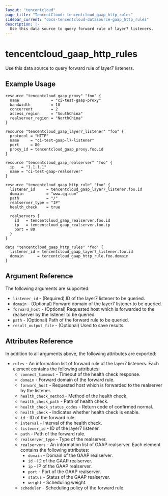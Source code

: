 ```yaml
---
layout: "tencentcloud"
page_title: "TencentCloud: tencentcloud_gaap_http_rules"
sidebar_current: "docs-tencentcloud-datasource-gaap_http_rules"
description: |-
  Use this data source to query forward rule of layer7 listeners.
---
```


# tencentcloud_gaap_http_rules

Use this data source to query forward rule of layer7 listeners.

## Example Usage

```hcl
resource "tencentcloud_gaap_proxy" "foo" {
  name              = "ci-test-gaap-proxy"
  bandwidth         = 10
  concurrent        = 2
  access_region     = "SouthChina"
  realserver_region = "NorthChina"
}

resource "tencentcloud_gaap_layer7_listener" "foo" {
  protocol = "HTTP"
  name     = "ci-test-gaap-l7-listener"
  port     = 80
  proxy_id = tencentcloud_gaap_proxy.foo.id
}

resource "tencentcloud_gaap_realserver" "foo" {
  ip   = "1.1.1.1"
  name = "ci-test-gaap-realserver"
}

resource "tencentcloud_gaap_http_rule" "foo" {
  listener_id     = tencentcloud_gaap_layer7_listener.foo.id
  domain          = "www.qq.com"
  path            = "/"
  realserver_type = "IP"
  health_check    = true

  realservers {
    id   = tencentcloud_gaap_realserver.foo.id
    ip   = tencentcloud_gaap_realserver.foo.ip
    port = 80
  }
}

data "tencentcloud_gaap_http_rules" "foo" {
  listener_id = tencentcloud_gaap_layer7_listener.foo.id
  domain      = tencentcloud_gaap_http_rule.foo.domain
}
```

## Argument Reference

The following arguments are supported:

* `listener_id` - (Required) ID of the layer7 listener to be queried.
* `domain` - (Optional) Forward domain of the layer7 listener to be queried.
* `forward_host` - (Optional) Requested host which is forwarded to the realserver by the listener to be queried.
* `path` - (Optional) Path of the forward rule to be queried.
* `result_output_file` - (Optional) Used to save results.

## Attributes Reference

In addition to all arguments above, the following attributes are exported:

* `rules` - An information list of forward rule of the layer7 listeners. Each element contains the following attributes:
  * `connect_timeout` - Timeout of the health check response.
  * `domain` - Forward domain of the forward rule.
  * `forward_host` - Requested host which is forwarded to the realserver by the listener.
  * `health_check_method` - Method of the health check.
  * `health_check_path` - Path of health check.
  * `health_check_status_codes` - Return code of confirmed normal.
  * `health_check` - Indicates whether health check is enable.
  * `id` - ID of the forward rule.
  * `interval` - Interval of the health check.
  * `listener_id` - ID of the layer7 listener.
  * `path` - Path of the forward rule.
  * `realserver_type` - Type of the realserver.
  * `realservers` - An information list of GAAP realserver. Each element contains the following attributes:
    * `domain` - Domain of the GAAP realserver.
    * `id` - ID of the GAAP realserver.
    * `ip` - IP of the GAAP realserver.
    * `port` - Port of the GAAP realserver.
    * `status` - Status of the GAAP realserver.
    * `weight` - Scheduling weight.
  * `scheduler` - Scheduling policy of the forward rule.


